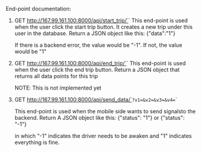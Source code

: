 End-point documentation:
1. GET http://167.99.161.100:8000/api/start_trip/`<username>`
   This end-point is used when the user click the start trip button. It creates a new trip under this user in the database.
   Return a JSON object like this:
   {"data":"1"}

   If there is a backend error, the value would be "-1". If not, the value would be "1"

2. GET http://167.99.161.100:8000/api/end_trip/`<username>`
   This end-point is used when the user click the end trip button.
   Return a JSON object that returns all data points for this trip

   NOTE: This is not implemented yet

3. GET http://167.99.161.100:8000/api/send_data/`<username>`?v1=`<value1>`&v2=`<value2>`&v3=`<value3>`&v4=`<value4>`

   This end-point is used when the mobile side wants to send signalsto the backend.
   Return A JSON object like this:
   {"status": "1"} or {"status": "-1"}

    in which "-1" indicates the driver needs to be awaken and "1" indicates everything is fine.
   
